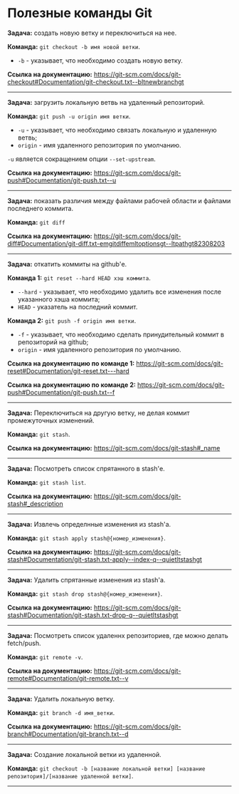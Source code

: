 # Полезные команды Git

**Задача:** создать новую ветку и переключиться на нее.

**Команда:** `git checkout -b имя новой ветки`.
- `-b` - указывает, что необходимо создать новую ветку.

**Ссылка на документацию:** https://git-scm.com/docs/git-checkout#Documentation/git-checkout.txt--bltnewbranchgt

***

**Задача:** загрузить локальную ветвь на удаленный репозиторий.

**Команда:** `git push -u origin имя ветки`.
- `-u` - указывает, что необходимо связать локальную и удаленную ветвь;
- `origin` - имя удаленного репозитория по умолчанию.

`-u` является сокращением опции `--set-upstream`.

**Ссылка на документацию:** https://git-scm.com/docs/git-push#Documentation/git-push.txt--u

***

**Задача:** показать различия между файлами рабочей области и файлами последнего коммита.

**Команда:** `git diff`

**Ссылка на документацию:** https://git-scm.com/docs/git-diff#Documentation/git-diff.txt-emgitdiffemltoptionsgt--ltpathgt82308203

***

**Задача:** откатить коммиты на github'е.

**Команда 1:** `git reset --hard HEAD хэш коммита`.
- `--hard` - указывает, что необходимо удалить все изменения после указанного хэша коммита;
- `HEAD` - указатель на последний коммит.

**Команда 2:** `git push -f origin имя ветки`.
- `-f` - указывает, что необходимо сделать принудительный коммит в репозиторий на github;
- `origin` - имя удаленного репозитория по умолчанию.

**Ссылка на документацию по команде 1:** https://git-scm.com/docs/git-reset#Documentation/git-reset.txt---hard

**Ссылка на документацию по команде 2:** https://git-scm.com/docs/git-push#Documentation/git-push.txt--f

***

**Задача:** Переключиться на другую ветку, не делая коммит промежуточных изменений.

**Команда:** `git stash`.

**Ссылка на документацию:** https://git-scm.com/docs/git-stash#_name

***

**Задача:** Посмотреть список спрятанного в stash'е.

**Команда:** `git stash list`.

**Ссылка на документацию:** https://git-scm.com/docs/git-stash#_description

***

**Задача:** Извлечь определнные изменения из stash'а.

**Команда:** `git stash apply stash@{номер_изменения}`.

**Ссылка на документацию:** https://git-scm.com/docs/git-stash#Documentation/git-stash.txt-apply--index-q--quietltstashgt

***

**Задача:** Удалить спрятанные изменения из stash'а.

**Команда:** `git stash drop stash@{номер_изменения}`.

**Ссылка на документацию:** https://git-scm.com/docs/git-stash#Documentation/git-stash.txt-drop-q--quietltstashgt

***

**Задача:** Посмотреть список удаленнх репозиториев, где можно
делать fetch/push.

**Команда:** `git remote -v`.

**Ссылка на документацию:** https://git-scm.com/docs/git-remote#Documentation/git-remote.txt--v

***

**Задача:** Удалить локальную ветку.

**Команда:** `git branch -d имя_ветки`.

**Ссылка на документацию:** https://git-scm.com/docs/git-branch#Documentation/git-branch.txt--d

***

**Задача:** Создание локальной ветки из удаленной.

**Команда:** `git checkout -b [название локальной ветки] [название репозитория]/[название удаленной ветки]`.

***